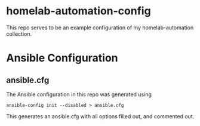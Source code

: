 # homelab-automation-config
This repo serves to be an example configuration of my homelab-automation collection.


# Ansible Configuration

## ansible.cfg
The Ansible configuration in this repo was generated using 

`ansible-config init --disabled > ansible.cfg`

This generates an ansible.cfg with all options filled out, and commented out.
